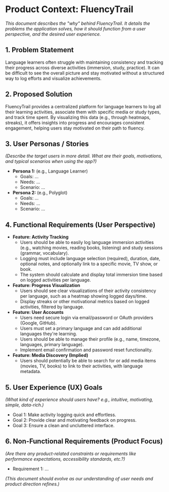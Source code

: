 # Product Context: FluencyTrail

*This document describes the "why" behind FluencyTrail. It details the problems the application solves, how it should function from a user perspective, and the desired user experience.*

## 1. Problem Statement

Language learners often struggle with maintaining consistency and tracking their progress across diverse activities (immersion, study, practice). It can be difficult to see the overall picture and stay motivated without a structured way to log efforts and visualize achievements.

## 2. Proposed Solution

FluencyTrail provides a centralized platform for language learners to log all their learning activities, associate them with specific media or study types, and track time spent. By visualizing this data (e.g., through heatmaps, streaks), it offers insights into progress and encourages consistent engagement, helping users stay motivated on their path to fluency.

## 3. User Personas / Stories

*(Describe the target users in more detail. What are their goals, motivations, and typical scenarios when using the app?)*

*   **Persona 1:** (e.g., Language Learner)
    *   Goals: ...
    *   Needs: ...
    *   Scenario: ...
*   **Persona 2:** (e.g., Polyglot)
    *   Goals: ...
    *   Needs: ...
    *   Scenario: ...

## 4. Functional Requirements (User Perspective)

*   **Feature: Activity Tracking**
    *   Users should be able to easily log language immersion activities (e.g., watching movies, reading books, listening) and study sessions (grammar, vocabulary).
    *   Logging must include language selection (required), duration, date, optional notes, and optionally link to a specific movie, TV show, or book.
    *   The system should calculate and display total immersion time based on logged activities per language.
*   **Feature: Progress Visualization**
    *   Users should see clear visualizations of their activity consistency per language, such as a heatmap showing logged days/time.
    *   Display streaks or other motivational metrics based on logged activities, filtered by language.
*   **Feature: User Accounts**
    *   Users need secure login via email/password or OAuth providers (Google, GitHub).
    *   Users must set a primary language and can add additional languages they're learning.
    *   Users should be able to manage their profile (e.g., name, timezone, languages, primary language).
    *   Implement email confirmation and password reset functionality.
*   **Feature: Media Discovery (Implied)**
    *   Users should potentially be able to search for or add media items (movies, TV, books) to link to their activities, with language metadata.

## 5. User Experience (UX) Goals

*(What kind of experience should users have? e.g., intuitive, motivating, simple, data-rich.)*

*   Goal 1: Make activity logging quick and effortless.
*   Goal 2: Provide clear and motivating feedback on progress.
*   Goal 3: Ensure a clean and uncluttered interface.

## 6. Non-Functional Requirements (Product Focus)

*(Are there any product-related constraints or requirements like performance expectations, accessibility standards, etc.?)*

*   Requirement 1: ...

*(This document should evolve as our understanding of user needs and product direction refines.)*
